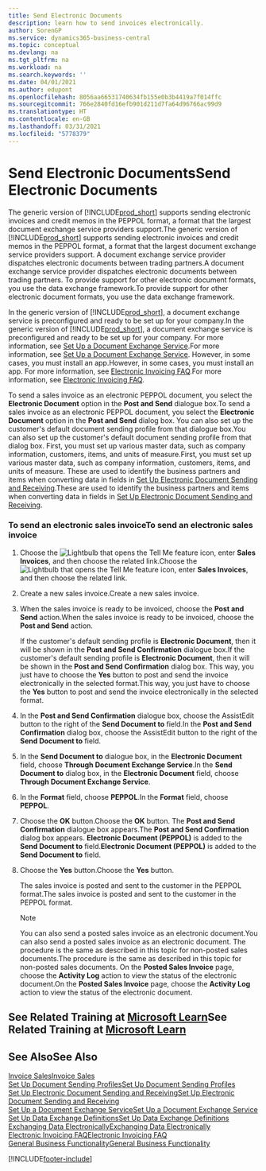 ```yaml
---
title: Send Electronic Documents
description: learn how to send invoices electronically.
author: SorenGP
ms.service: dynamics365-business-central
ms.topic: conceptual
ms.devlang: na
ms.tgt_pltfrm: na
ms.workload: na
ms.search.keywords: ''
ms.date: 04/01/2021
ms.author: edupont
ms.openlocfilehash: 8056aa66531740634fb155e0b3b4419a7f014ffc
ms.sourcegitcommit: 766e2840fd16efb901d211d7fa64d96766ac99d9
ms.translationtype: HT
ms.contentlocale: en-GB
ms.lasthandoff: 03/31/2021
ms.locfileid: "5778379"
---
```

# <a name="send-electronic-documents"></a><span data-ttu-id="85809-103">Send Electronic Documents</span><span class="sxs-lookup"><span data-stu-id="85809-103">Send Electronic Documents</span></span>

<span data-ttu-id="85809-104">The generic version of [!INCLUDE[prod_short](includes/prod_short.md)] supports sending electronic invoices and credit memos in the PEPPOL format, a format that the largest document exchange service providers support.</span><span class="sxs-lookup"><span data-stu-id="85809-104">The generic version of [!INCLUDE[prod_short](includes/prod_short.md)] supports sending electronic invoices and credit memos in the PEPPOL format, a format that the largest document exchange service providers support.</span></span> <span data-ttu-id="85809-105">A document exchange service provider dispatches electronic documents between trading partners.</span><span class="sxs-lookup"><span data-stu-id="85809-105">A document exchange service provider dispatches electronic documents between trading partners.</span></span> <span data-ttu-id="85809-106">To provide support for other electronic document formats, you use the data exchange framework.</span><span class="sxs-lookup"><span data-stu-id="85809-106">To provide support for other electronic document formats, you use the data exchange framework.</span></span>  

 <span data-ttu-id="85809-107">In the generic version of [!INCLUDE[prod_short](includes/prod_short.md)], a document exchange service is preconfigured and ready to be set up for your company.</span><span class="sxs-lookup"><span data-stu-id="85809-107">In the generic version of [!INCLUDE[prod_short](includes/prod_short.md)], a document exchange service is preconfigured and ready to be set up for your company.</span></span> <span data-ttu-id="85809-108">For more information, see [Set Up a Document Exchange Service](across-how-to-set-up-a-document-exchange-service.md).</span><span class="sxs-lookup"><span data-stu-id="85809-108">For more information, see [Set Up a Document Exchange Service](across-how-to-set-up-a-document-exchange-service.md).</span></span> <span data-ttu-id="85809-109">However, in some cases, you must install an app.</span><span class="sxs-lookup"><span data-stu-id="85809-109">However, in some cases, you must install an app.</span></span> <span data-ttu-id="85809-110">For more information, see [Electronic Invoicing FAQ](faq-electronic-invoicing.yml).</span><span class="sxs-lookup"><span data-stu-id="85809-110">For more information, see [Electronic Invoicing FAQ](faq-electronic-invoicing.yml).</span></span>  

 <span data-ttu-id="85809-111">To send a sales invoice as an electronic PEPPOL document, you select the **Electronic Document** option in the **Post and Send** dialogue box.</span><span class="sxs-lookup"><span data-stu-id="85809-111">To send a sales invoice as an electronic PEPPOL document, you select the **Electronic Document** option in the **Post and Send** dialog box.</span></span> <span data-ttu-id="85809-112">You can also set up the customer's default document sending profile from that dialogue box.</span><span class="sxs-lookup"><span data-stu-id="85809-112">You can also set up the customer's default document sending profile from that dialog box.</span></span> <span data-ttu-id="85809-113">First, you must set up various master data, such as company information, customers, items, and units of measure.</span><span class="sxs-lookup"><span data-stu-id="85809-113">First, you must set up various master data, such as company information, customers, items, and units of measure.</span></span> <span data-ttu-id="85809-114">These are used to identify the business partners and items when converting data in fields in [Set Up Electronic Document Sending and Receiving](across-how-to-set-up-electronic-document-sending-and-receiving.md).</span><span class="sxs-lookup"><span data-stu-id="85809-114">These are used to identify the business partners and items when converting data in fields in [Set Up Electronic Document Sending and Receiving](across-how-to-set-up-electronic-document-sending-and-receiving.md).</span></span>  

### <a name="to-send-an-electronic-sales-invoice"></a><span data-ttu-id="85809-115">To send an electronic sales invoice</span><span class="sxs-lookup"><span data-stu-id="85809-115">To send an electronic sales invoice</span></span>

1. <span data-ttu-id="85809-116">Choose the ![Lightbulb that opens the Tell Me feature](media/ui-search/search_small.png "Tell me what you want to do") icon, enter **Sales Invoices**, and then choose the related link.</span><span class="sxs-lookup"><span data-stu-id="85809-116">Choose the ![Lightbulb that opens the Tell Me feature](media/ui-search/search_small.png "Tell me what you want to do") icon, enter **Sales Invoices**, and then choose the related link.</span></span>  

2. <span data-ttu-id="85809-117">Create a new sales invoice.</span><span class="sxs-lookup"><span data-stu-id="85809-117">Create a new sales invoice.</span></span>  

3. <span data-ttu-id="85809-118">When the sales invoice is ready to be invoiced, choose the **Post and Send** action.</span><span class="sxs-lookup"><span data-stu-id="85809-118">When the sales invoice is ready to be invoiced, choose the **Post and Send** action.</span></span>  

     <span data-ttu-id="85809-119">If the customer's default sending profile is **Electronic Document**, then it will be shown in the **Post and Send Confirmation** dialogue box.</span><span class="sxs-lookup"><span data-stu-id="85809-119">If the customer's default sending profile is **Electronic Document**, then it will be shown in the **Post and Send Confirmation** dialog box.</span></span> <span data-ttu-id="85809-120">This way, you just have to choose the **Yes** button to post and send the invoice electronically in the selected format.</span><span class="sxs-lookup"><span data-stu-id="85809-120">This way, you just have to choose the **Yes** button to post and send the invoice electronically in the selected format.</span></span>  

4. <span data-ttu-id="85809-121">In the **Post and Send Confirmation** dialogue box, choose the AssistEdit button to the right of the **Send Document to** field.</span><span class="sxs-lookup"><span data-stu-id="85809-121">In the **Post and Send Confirmation** dialog box, choose the AssistEdit button to the right of the **Send Document to** field.</span></span>  

5. <span data-ttu-id="85809-122">In the **Send Document to** dialogue box, in the **Electronic Document** field, choose **Through Document Exchange Service**.</span><span class="sxs-lookup"><span data-stu-id="85809-122">In the **Send Document to** dialog box, in the **Electronic Document** field, choose **Through Document Exchange Service**.</span></span>  

6. <span data-ttu-id="85809-123">In the **Format** field, choose **PEPPOL**.</span><span class="sxs-lookup"><span data-stu-id="85809-123">In the **Format** field, choose **PEPPOL**.</span></span>  

7. <span data-ttu-id="85809-124">Choose the **OK** button.</span><span class="sxs-lookup"><span data-stu-id="85809-124">Choose the **OK** button.</span></span> <span data-ttu-id="85809-125">The **Post and Send Confirmation** dialogue box appears.</span><span class="sxs-lookup"><span data-stu-id="85809-125">The **Post and Send Confirmation** dialog box appears.</span></span> <span data-ttu-id="85809-126">**Electronic Document (PEPPOL)** is added to the **Send Document to** field.</span><span class="sxs-lookup"><span data-stu-id="85809-126">**Electronic Document (PEPPOL)** is added to the **Send Document to** field.</span></span>  

8. <span data-ttu-id="85809-127">Choose the **Yes** button.</span><span class="sxs-lookup"><span data-stu-id="85809-127">Choose the **Yes** button.</span></span>  

     <span data-ttu-id="85809-128">The sales invoice is posted and sent to the customer in the PEPPOL format.</span><span class="sxs-lookup"><span data-stu-id="85809-128">The sales invoice is posted and sent to the customer in the PEPPOL format.</span></span>  

    > [!NOTE]  
    >  <span data-ttu-id="85809-129">You can also send a posted sales invoice as an electronic document.</span><span class="sxs-lookup"><span data-stu-id="85809-129">You can also send a posted sales invoice as an electronic document.</span></span> <span data-ttu-id="85809-130">The procedure is the same as described in this topic for non-posted sales documents.</span><span class="sxs-lookup"><span data-stu-id="85809-130">The procedure is the same as described in this topic for non-posted sales documents.</span></span> <span data-ttu-id="85809-131">On the **Posted Sales Invoice** page, choose the **Activity Log** action to view the status of the electronic document.</span><span class="sxs-lookup"><span data-stu-id="85809-131">On the **Posted Sales Invoice** page, choose the **Activity Log** action to view the status of the electronic document.</span></span>  

## <a name="see-related-training-at-microsoft-learn"></a><span data-ttu-id="85809-132">See Related Training at [Microsoft Learn](/learn/modules/electronic-documents-dynamics-365-business-central/index)</span><span class="sxs-lookup"><span data-stu-id="85809-132">See Related Training at [Microsoft Learn](/learn/modules/electronic-documents-dynamics-365-business-central/index)</span></span>

## <a name="see-also"></a><span data-ttu-id="85809-133">See Also</span><span class="sxs-lookup"><span data-stu-id="85809-133">See Also</span></span>

[<span data-ttu-id="85809-134">Invoice Sales</span><span class="sxs-lookup"><span data-stu-id="85809-134">Invoice Sales</span></span>](sales-how-invoice-sales.md)  
[<span data-ttu-id="85809-135">Set Up Document Sending Profiles</span><span class="sxs-lookup"><span data-stu-id="85809-135">Set Up Document Sending Profiles</span></span>](sales-how-setup-document-send-profiles.md)  
[<span data-ttu-id="85809-136">Set Up Electronic Document Sending and Receiving</span><span class="sxs-lookup"><span data-stu-id="85809-136">Set Up Electronic Document Sending and Receiving</span></span>](across-how-to-set-up-electronic-document-sending-and-receiving.md)  
[<span data-ttu-id="85809-137">Set Up a Document Exchange Service</span><span class="sxs-lookup"><span data-stu-id="85809-137">Set Up a Document Exchange Service</span></span>](across-how-to-set-up-a-document-exchange-service.md)  
[<span data-ttu-id="85809-138">Set Up Data Exchange Definitions</span><span class="sxs-lookup"><span data-stu-id="85809-138">Set Up Data Exchange Definitions</span></span>](across-how-to-set-up-data-exchange-definitions.md)  
[<span data-ttu-id="85809-139">Exchanging Data Electronically</span><span class="sxs-lookup"><span data-stu-id="85809-139">Exchanging Data Electronically</span></span>](across-data-exchange.md)  
[<span data-ttu-id="85809-140">Electronic Invoicing FAQ</span><span class="sxs-lookup"><span data-stu-id="85809-140">Electronic Invoicing FAQ</span></span>](faq-electronic-invoicing.yml)  
[<span data-ttu-id="85809-141">General Business Functionality</span><span class="sxs-lookup"><span data-stu-id="85809-141">General Business Functionality</span></span>](ui-across-business-areas.md)  


[!INCLUDE[footer-include](includes/footer-banner.md)]